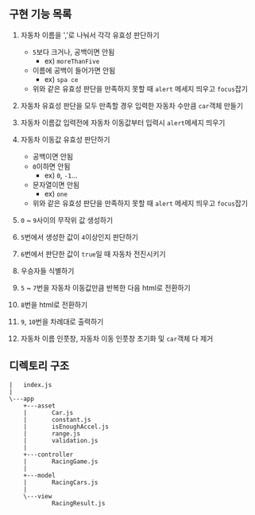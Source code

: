 ## 구현 기능 목록

1. 자동차 이름을 ','로 나눠서 각각 유효성 판단하기

    - `5`보다 크거나, 공백이면 안됨
        - ex) `moreThanFive`
    - 이름에 공백이 들어가면 안됨
        - ex) `spa ce`
    - 위와 같은 유효성 판단을 만족하지 못할 때 `alert` 메세지 띄우고 `focus`잡기

2. 자동차 유효성 판단을 모두 만족할 경우 입력한 자동차 수만큼 `car`객체 만들기

3. 자동차 이름값 입력전에 자동차 이동값부터 입력시 `alert`메세지 띄우기

4. 자동차 이동값 유효성 판단하기

    - 공백이면 안됨
    - `0`이하면 안됨
        - ex) `0`, `-1`...
    - 문자열이면 안됨
        - ex) `one`
    - 위와 같은 유효성 판단을 만족하지 못할 때 `alert` 메세지 띄우고 `focus`잡기

5. `0` ~ `9`사이의 무작위 값 생성하기

6. `5`번에서 생성한 값이 `4`이상인지 판단하기

7. `6`번에서 판단한 값이 `true`일 때 자동차 전진시키기

8. 우승자들 식별하기

9. `5` ~ `7`번을 자동차 이동값만큼 반복한 다음 html로 전환하기

10. `8`번을 html로 전환하기

11. `9`, `10`번을 차례대로 출력하기

12. 자동차 이름 인풋창, 자동차 이동 인풋창 초기화 및 `car`객체 다 제거

## 디렉토리 구조

```
|   index.js
|
\---app
    +---asset
    |       Car.js
    |       constant.js
    |       isEnoughAccel.js
    |       range.js
    |       validation.js
    |
    +---controller
    |       RacingGame.js
    |
    +---model
    |       RacingCars.js
    |
    \---view
            RacingResult.js

```
